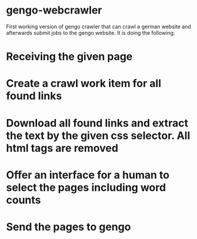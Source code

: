 gengo-webcrawler
================

First working version of gengo crawler that can crawl a german website and afterwards submit jobs to the gengo website. It is doing the following:
   
  # Receiving the given page
  # Create a crawl work item for all found links
  # Download all found links and extract the text by the given css selector. All html tags are removed
  # Offer an interface for a human to select the pages including word counts
  # Send the pages to gengo
